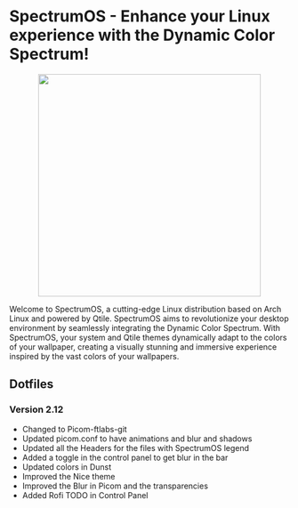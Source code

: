 # SpectrumOS - Enhance your Linux experience with the Dynamic Color Spectrum!

<p align="center">
  <img width="400" src="https://github.com/gibranlp/SpectrumOS/assets/2806964/11190860-1f39-4440-aedf-48812a0ffaf1">
</p>

Welcome to SpectrumOS, a cutting-edge Linux distribution based on Arch Linux and powered by Qtile. SpectrumOS aims to revolutionize your desktop environment by seamlessly integrating the Dynamic Color Spectrum. With SpectrumOS, your system and Qtile themes dynamically adapt to the colors of your wallpaper, creating a visually stunning and immersive experience inspired by the vast colors of your wallpapers.

## Dotfiles

### Version 2.12

- Changed to Picom-ftlabs-git
- Updated picom.conf to have animations and blur and shadows
- Updated all the Headers for the files with SpectrumOS legend
- Added a toggle in the control panel to get blur in the bar
- Updated colors in Dunst
- Improved the Nice theme
- Improved the Blur in Picom and the transparencies
- Added Rofi TODO in Control Panel